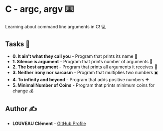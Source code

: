 # C - argc, argv ⌨️

Learning about command line arguments in C! 💻

## Tasks 📝

* **0. It ain't what they call you** - Program that prints its name 📛
* **1. Silence is argument** - Program that prints number of arguments 🔢
* **2. The best argument** - Program that prints all arguments it receives 📝
* **3. Neither irony nor sarcasm** - Program that multiplies two numbers ✖️
* **4. To infinity and beyond** - Program that adds positive numbers ➕
* **5. Minimal Number of Coins** - Program that prints minimum coins for change 💰

## Author ✍️

* **LOUVEAU Clément** - [GitHub Profile](https://github.com/valak7200)
